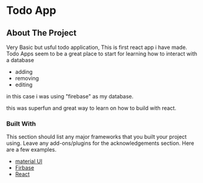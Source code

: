 # Todo App 


<!-- ABOUT THE PROJECT -->
## About The Project
Very Basic but usful todo application, This is first react app i have made. Todo Apps seem to be a great place to start for learning how to interact with a database
- adding 
- removing
- editing
  
in this case i was using "firebase" as my database.

this was superfun and great way to learn on how to build with react.

### Built With

This section should list any major frameworks that you built your project using. Leave any add-ons/plugins for the acknowledgements section. Here are a few examples.
* [material UI](https://material-ui.com/)
* [Firbase](https://console.firebase.google.com/)
* [React](https://reactjs.org/)

